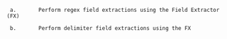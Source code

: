 
     a.       Perform regex field extractions using the Field Extractor (FX)
     
     b.       Perform delimiter field extractions using the FX
